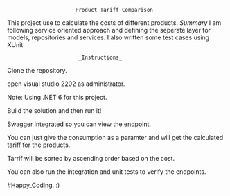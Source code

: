                           Product Tariff Comparison
This project use to calculate the costs of different products.
  _Summary_
I am following service oriented approach and defining the seperate layer for models, repositories and services. I also written some test cases using XUnit

                           _Instructions_
Clone the repository.

open visual studio 2202 as administrator.

Note: Using .NET 6 for this project.

Build the solution and then run it!

Swagger integrated so you can view the endpoint.

You can just give the consumption as a paramter and will get the calculated tariff for the products.

Tarrif will be sorted by ascending order based on the cost.

You can also run the integration and unit tests to verify the endpoints.

#Happy_Coding. :) 

